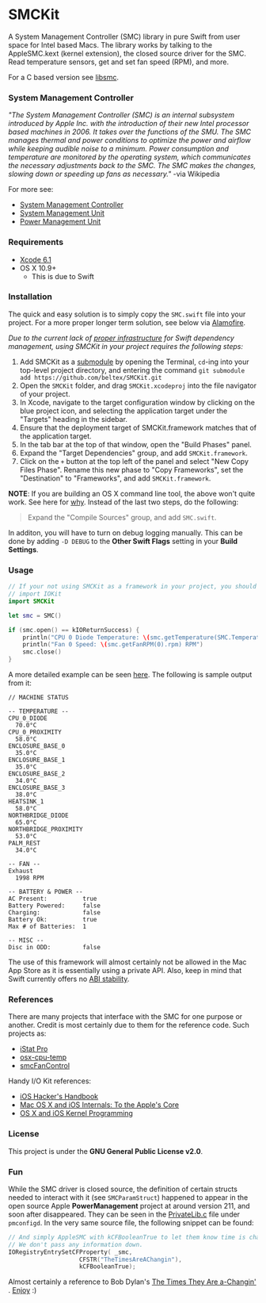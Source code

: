 SMCKit
======

A System Management Controller (SMC) library in pure Swift from user space for
Intel based Macs. The library works by talking to the AppleSMC.kext (kernel
extension), the closed source driver for the SMC. Read temperature sensors,
get and set fan speed (RPM), and more.

For a C based version see [libsmc](https://github.com/beltex/libsmc).


### System Management Controller

_"The System Management Controller (SMC) is an internal subsystem introduced by
Apple Inc. with the introduction of their new Intel processor based machines
in 2006. It takes over the functions of the SMU. The SMC manages thermal and
power conditions to optimize the power and airflow while keeping audible noise
to a minimum. Power consumption and temperature are monitored by the operating
system, which communicates the necessary adjustments back to the SMC. The SMC
makes the changes, slowing down or speeding up fans as necessary."_
-via Wikipedia

For more see:

- [System Management Controller](http://en.wikipedia.org/wiki/System_Management_Controller)
- [System Management Unit](http://en.wikipedia.org/wiki/System_Management_Unit)
- [Power Management Unit](http://en.wikipedia.org/wiki/Power_Management_Unit)


### Requirements

- [Xcode 6.1](https://developer.apple.com/xcode/downloads/)
- OS X 10.9+
    - This is due to Swift

### Installation

The quick and easy solution is to simply copy the `SMC.swift` file into your
project. For a more proper longer term solution, see below via
[Alamofire](https://github.com/Alamofire/Alamofire).

_Due to the current lack of [proper infrastructure](http://cocoapods.org) for
Swift dependency management, using SMCKit in your project requires the following
steps:_

1. Add SMCKit as a [submodule](http://git-scm.com/docs/git-submodule) by opening
   the Terminal, `cd`-ing into your top-level project directory, and entering
   the command `git submodule add https://github.com/beltex/SMCKit.git`
2. Open the `SMCKit` folder, and drag `SMCKit.xcodeproj` into the file navigator
   of your project.
3. In Xcode, navigate to the target configuration window by clicking on the blue
   project icon, and selecting the application target under the "Targets"
   heading in the sidebar.
4. Ensure that the deployment target of SMCKit.framework matches that of the
   application target.
5. In the tab bar at the top of that window, open the "Build Phases" panel.
6. Expand the "Target Dependencies" group, and add `SMCKit.framework`.
7. Click on the `+` button at the top left of the panel and select "New Copy
   Files Phase". Rename this new phase to "Copy Frameworks", set the
   "Destination" to "Frameworks", and add `SMCKit.framework`.

**NOTE**: If you are building an OS X command line tool, the above won't quite
          work. See here for
          [why](https://github.com/ksm/SwiftInFlux#runtime-dynamic-libraries).
          Instead of the last two steps, do the following:

> Expand the "Compile Sources" group, and add `SMC.swift`.

In additon, you will have to turn on debug logging manually. This can be done by
adding `-D DEBUG` to the **Other Swift Flags** setting in your
**Build Settings**.


### Usage

```swift
// If your not using SMCKit as a framework in your project, you should instead
// import IOKit
import SMCKit

let smc = SMC()

if (smc.open() == kIOReturnSuccess) {
    println("CPU 0 Diode Temperature: \(smc.getTemperature(SMC.Temperature.CPU_0_DIODE).tmp)°C")
    println("Fan 0 Speed: \(smc.getFanRPM(0).rpm) RPM")
    smc.close()
}
```

A more detailed example can be seen
[here](https://github.com/beltex/SMCKit/blob/master/Example/main.swift). The
following is sample output from it:

```
// MACHINE STATUS

-- TEMPERATURE --
CPU_0_DIODE
  70.0°C
CPU_0_PROXIMITY
  58.0°C
ENCLOSURE_BASE_0
  35.0°C
ENCLOSURE_BASE_1
  35.0°C
ENCLOSURE_BASE_2
  34.0°C
ENCLOSURE_BASE_3
  38.0°C
HEATSINK_1
  58.0°C
NORTHBRIDGE_DIODE
  65.0°C
NORTHBRIDGE_PROXIMITY
  53.0°C
PALM_REST
  34.0°C

-- FAN --
Exhaust
  1998 RPM

-- BATTERY & POWER --
AC Present:          true
Battery Powered:     false
Charging:            false
Battery Ok:          true
Max # of Batteries:  1

-- MISC --
Disc in ODD:         false
```

The use of this framework will almost certainly not be allowed in the Mac App
Store as it is essentially using a private API. Also, keep in mind that Swift
currently offers no
[ABI stability](https://github.com/ksm/SwiftInFlux#abi-stability).


### References

There are many projects that interface with the SMC for one purpose or another. Credit is most
certainly due to them for the reference code. Such projects as:

- [iStat Pro](https://www.apple.com/downloads/dashboard/status/istatpro.html)
- [osx-cpu-temp](https://github.com/lavoiesl/osx-cpu-temp)
- [smcFanControl](https://github.com/hholtmann/smcFanControl)

Handy I/O Kit references:

- [iOS Hacker's Handbook](http://ca.wiley.com/WileyCDA/WileyTitle/productCd-1118204123.html)
- [Mac OS X and iOS Internals: To the Apple's Core](http://ca.wiley.com/WileyCDA/WileyTitle/productCd-1118057651.html)
- [OS X and iOS Kernel Programming](http://www.apress.com/9781430235361-4892)


### License

This project is under the **GNU General Public License v2.0**.


### Fun

While the SMC driver is closed source, the definition of certain structs needed
to interact with it (see `SMCParamStruct`) happened to appear in the open source
Apple **PowerManagement** project at around version 211, and soon after
disappeared. They can be seen in the
[PrivateLib.c](http://www.opensource.apple.com/source/PowerManagement/PowerManagement-211/pmconfigd/PrivateLib.c)
file under `pmconfigd`. In the very same source file, the following snippet can be
found:

```c
// And simply AppleSMC with kCFBooleanTrue to let them know time is changed.
// We don't pass any information down.
IORegistryEntrySetCFProperty( _smc,
                    CFSTR("TheTimesAreAChangin"),
                    kCFBooleanTrue);
```

Almost certainly a reference to Bob Dylan's
<a href="https://en.wikipedia.org/wiki/The_Times_They_Are_a-Changin%27_(song)">The Times They Are a-Changin'</a>
. [Enjoy](http://hypem.com/track/5zf9/Bob+Dylan+-+The+Times+They+Are+A-Changin') :)
